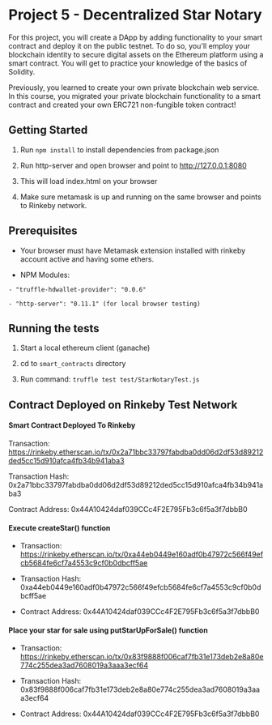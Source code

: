 # Project 5 - Decentralized Star Notary

For this project, you will create a DApp by adding functionality to your smart contract and deploy it on the public testnet. To do so, you'll employ your blockchain identity to secure digital assets on the Ethereum platform using a smart contract. You will get to practice your knowledge of the basics of Solidity.

Previously, you learned to create your own private blockchain web service. In this course, you migrated your private blockchain functionality to a smart contract and created your own ERC721 non-fungible token contract!


## Getting Started

1. Run `npm install` to install dependencies from package.json

2. Run http-server and open browser and point to http://127.0.0.1:8080

3. This will load  index.html on your browser

4. Make sure metamask is up and running on the same browser and points to Rinkeby network.



## Prerequisites

- Your browser must have Metamask extension installed with rinkeby account active and having some ethers.


- NPM Modules:

```
- "truffle-hdwallet-provider": "0.0.6"

- "http-server": "0.11.1" (for local browser testing)
```



## Running the tests

1. Start a local ethereum client (ganache)

2. cd to `smart_contracts` directory

3. Run command:  `truffle test test/StarNotaryTest.js`



## Contract Deployed on Rinkeby Test Network

#### Smart Contract Deployed To Rinkeby

Transaction: https://rinkeby.etherscan.io/tx/0x2a71bbc33797fabdba0dd06d2df53d89212ded5cc15d910afca4fb34b941aba3

Transaction Hash: 0x2a71bbc33797fabdba0dd06d2df53d89212ded5cc15d910afca4fb34b941aba3

Contract Address: 0x44A10424daf039CCc4F2E795Fb3c6f5a3f7dbbB0


#### Execute createStar() function

- Transaction: https://rinkeby.etherscan.io/tx/0xa44eb0449e160adf0b47972c566f49efcb5684fe6cf7a4553c9cf0b0dbcff5ae

- Transaction Hash: 0xa44eb0449e160adf0b47972c566f49efcb5684fe6cf7a4553c9cf0b0dbcff5ae

- Contract Address: 0x44A10424daf039CCc4F2E795Fb3c6f5a3f7dbbB0


#### Place your star for sale using putStarUpForSale() function

- Transaction: https://rinkeby.etherscan.io/tx/0x83f9888f006caf7fb31e173deb2e8a80e774c255dea3ad7608019a3aaa3ecf64

- Transaction Hash: 0x83f9888f006caf7fb31e173deb2e8a80e774c255dea3ad7608019a3aaa3ecf64

- Contract Address: 0x44A10424daf039CCc4F2E795Fb3c6f5a3f7dbbB0
